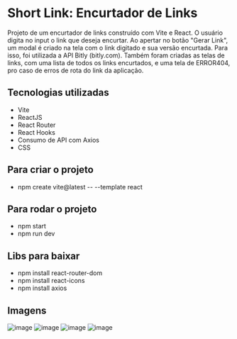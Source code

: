# Short Link: Encurtador de Links
Projeto de um encurtador de links construído com Vite e React. O usuário digita no input o link que deseja encurtar. Ao apertar no botão "Gerar Link", um modal é criado na tela com o link digitado e sua versão encurtada. Para isso, foi utilizada a API Bitly (bitly.com).
Também foram criadas as telas de links, com uma lista de todos os links encurtados, e uma tela de ERROR404, pro caso de erros de rota do link da aplicação.

## Tecnologias utilizadas
- Vite
- ReactJS
- React Router
- React Hooks
- Consumo de API com Axios
- CSS

## Para criar o projeto
- npm create vite@latest -- --template react

## Para rodar o projeto
- npm start
- npm run dev

## Libs para baixar
- npm install react-router-dom
- npm install react-icons
- npm install axios

## Imagens
![image](https://user-images.githubusercontent.com/105760278/212805559-b5a14279-b369-4067-82eb-f760021ec67d.png)
![image](https://user-images.githubusercontent.com/105760278/212805658-8d5ea195-5194-4a96-8081-25917141d407.png)
![image](https://user-images.githubusercontent.com/105760278/212805710-bfe27bd8-dfd7-40e6-ad04-0b002d9caa2d.png)
![image](https://user-images.githubusercontent.com/105760278/212805856-66139fab-4a99-48a8-865f-ace8e39d180a.png)

